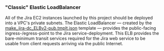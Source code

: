 ### "Classic" Elastic LoadBalancer

All of the Jira EC2 instances launched by this project should be deployed into a VPC's private subnets. The Elastic LoadBalancer &mdash; created by the [make_jira-dc_ELBv2-pub.tmplt.json](/Templates/make_jira-dc_ELBv2-pub.tmplt.json) template &mdash; provides the public-facing ingress-/egress-point to the Jira service-deployment. This ELB provides the bare-minimum transit services required for the Jira web service to be usable from client requests arriving via the public Internet.
